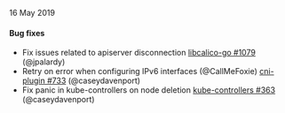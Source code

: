 16 May 2019

#### Bug fixes

 - Fix issues related to apiserver disconnection [libcalico-go #1079](https://github.com/projectcalico/libcalico-go/pull/1079) (@jpalardy)
 - Retry on error when configuring IPv6 interfaces (@CallMeFoxie) [cni-plugin #733](https://github.com/projectcalico/cni-plugin/pull/733) (@caseydavenport)
 - Fix panic in kube-controllers on node deletion [kube-controllers #363](https://github.com/projectcalico/kube-controllers/pull/363) (@caseydavenport)
